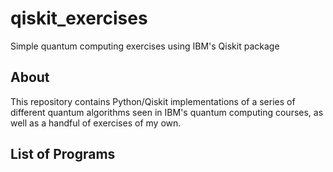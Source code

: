 # qiskit_exercises
Simple quantum computing exercises using IBM's Qiskit package

## About

This repository contains Python/Qiskit implementations of a series of different quantum algorithms seen in IBM's quantum computing courses, as well as a handful of exercises of my own.

## List of Programs
